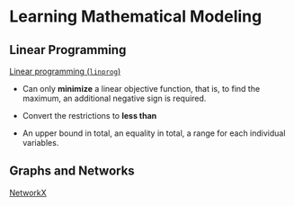 # Learning Mathematical Modeling

## Linear Programming

[Linear programming (`linprog`)](https://docs.scipy.org/doc/scipy/reference/tutorial/optimize.html#linear-programming-linprog)

- Can only **minimize** a linear objective function, that is, to find the maximum, an additional negative sign is
  required.

- Convert the restrictions to **less than**

- An upper bound in total, an equality in total, a range for each individual variables.

## Graphs and Networks

[NetworkX](https://networkx.org/documentation/stable/tutorial.html)
